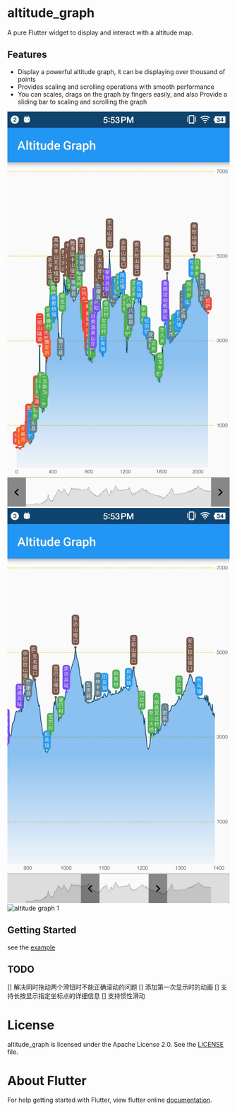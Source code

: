 # altitude_graph

A pure Flutter widget to display and interact with a altitude map.

## Features

- Display a powerful altitude graph, it can be displaying over thousand of points
- Provides scaling and scrolling operations with smooth performance
- You can scales, drags on the graph by fingers easily, and also Provide a sliding bar to scaling and scrolling the graph

![altitude graph 1](screenshots/altitude_graph_screenshot_1.jpeg)
![altitude graph 1](screenshots/altitude_graph_screenshot_2.jpeg)
![altitude graph 1](screenshots/altitude_graph_screenshot_3.jpeg)

## Getting Started

see the [example]()


## TODO
[] 解决同时拖动两个滑钮时不能正确滚动的问题
[] 添加第一次显示时的动画
[] 支持长按显示指定坐标点的详细信息
[] 支持惯性滑动

# License
altitude_graph is licensed under the Apache License 2.0. See the [LICENSE](LICENSE) file.

# About Flutter
For help getting started with Flutter, view flutter online
[documentation](https://flutter.io/).
